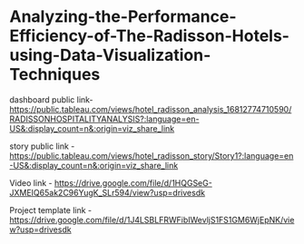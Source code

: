 # Analyzing-the-Performance-Efficiency-of-The-Radisson-Hotels-using-Data-Visualization-Techniques


dashboard public link- https://public.tableau.com/views/hotel_radisson_analysis_16812774710590/RADISSONHOSPITALITYANALYSIS?:language=en-US&:display_count=n&:origin=viz_share_link

story public link - https://public.tableau.com/views/hotel_radisson_story/Story1?:language=en-US&:display_count=n&:origin=viz_share_link

Video link - https://drive.google.com/file/d/1HQGSeG-JXMEIQ65ak2C96YugK_SLr594/view?usp=drivesdk

Project template link - https://drive.google.com/file/d/1J4LSBLFRWFibIWevljS1FS1GM6WjEpNK/view?usp=drivesdk

